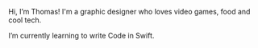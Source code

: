 Hi, I’m Thomas!
I'm a graphic designer who loves video games, food and cool tech.

I’m currently learning to write Code in Swift.
